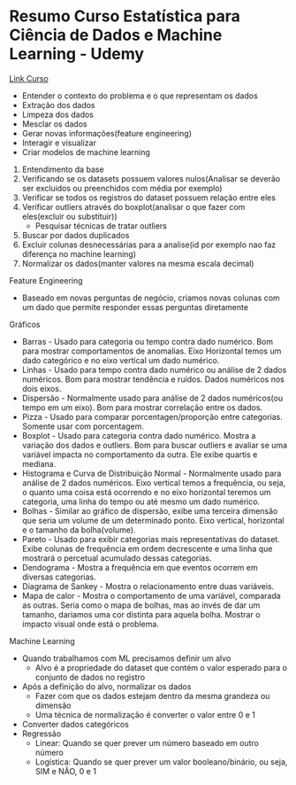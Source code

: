 # Resumo Curso Estatística para Ciência de Dados e Machine Learning - Udemy

[Link Curso](https://www.udemy.com/course/estatistica-para-ciencia-de-dados-machine-learning)

- Entender o contexto do problema e o que representam os dados
- Extração dos dados
- Limpeza dos dados
- Mesclar os dados
- Gerar novas informações(feature engineering)
- Interagir e visualizar
- Criar modelos de machine learning

1. Entendimento da base
2. Verificando se os datasets possuem valores nulos(Analisar se deverão ser excluidos ou preenchidos com média por exemplo)
3. Verificar se todos os registros do dataset possuem relação entre eles
4. Verificar outliers através do boxplot(analisar o que fazer com eles(excluir ou substituir))
    - Pesquisar técnicas de tratar outliers
5. Buscar por dados duplicados
6. Excluir colunas desnecessárias para a analise(id por exemplo nao faz diferença no machine learning)
7. Normalizar os dados(manter valores na mesma escala decimal)

Feature Engineering
- Baseado em novas perguntas de negócio, criamos novas colunas com um dado que permite responder essas perguntas diretamente

Gráficos
- Barras - Usado para categoria ou tempo contra dado numérico. Bom para mostrar comportamentos de anomalias. Eixo Horizontal temos um dado categórico e no eixo vertical um dado numérico.
- Linhas - Usado para tempo contra dado numérico ou análise de 2 dados numéricos. Bom para mostrar tendência e ruídos. Dados numéricos nos dois eixos.
- Dispersão - Normalmente usado para análise de 2 dados numéricos(ou tempo em um eixo). Bom para mostrar correlação entre os dados.
- Pizza - Usado para comparar porcentagen/proporção entre categorias. Somente usar com porcentagem.
- Boxplot - Usado para categoria contra dado numérico. Mostra a variação dos dados e outliers. Bom para buscar outliers e avaliar se uma variável impacta no comportamento da outra. Ele exibe quartis e mediana.
- Histograma e Curva de Distribuição Normal - Normalmente usado para análise de 2 dados numéricos. Eixo vertical temos a frequência, ou seja, o quanto uma coisa está ocorrendo e no eixo horizontal teremos um categoria, uma linha do tempo ou até mesmo um dado numérico.
- Bolhas - Similar ao gráfico de dispersão, exibe uma terceira dimensão que seria um volume de um determinado ponto. Eixo vertical, horizontal e o tamanho da bolha(volume).
- Pareto - Usado para exibir categorias mais representativas do dataset. Exibe colunas de frequência em ordem decrescente e uma linha que mostrará o percetual acumulado dessas categorias.
- Dendograma - Mostra a frequência em que eventos ocorrem em diversas categorias.
- Diagrama de Sankey - Mostra o relacionamento entre duas variáveis.
- Mapa de calor - Mostra o comportamento de uma variável, comparada as outras. Seria como o mapa de bolhas, mas ao invés de dar um tamanho, dariamos uma cor distinta para aquela bolha. Mostrar o impacto visual onde está o problema.

Machine Learning

- Quando trabalhamos com ML precisamos definir um alvo
  - Alvo é a propriedade do dataset que contém o valor esperado para o conjunto de dados no registro
- Após a definição do alvo, normalizar os dados
  - Fazer com que os dados estejam dentro da mesma grandeza ou dimensão
  - Uma técnica de normalização é converter o valor entre 0 e 1
- Converter dados categóricos
- Regressão 
  - Linear: Quando se quer prever um número baseado em outro número
  - Logística: Quando se quer prever um valor booleano/binário, ou seja, SIM e NÃO, 0 e 1
